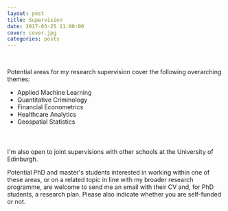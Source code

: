 ```yaml
---
layout: post
title: Supervision
date: 2017-03-25 11:00:00
cover: cover.jpg
categories: posts
---
```


<br>

Potential areas for my research supervision cover the following overarching themes:

* Applied Machine Learning
* Quantitative Criminology
* Financial Econometrics 
* Healthcare Analytics 
* Geospatial Statistics

<div style="height:25px;font-size:1px;">&nbsp;</div>

I'm also open to joint supervisions with other schools at the University of Edinburgh.

Potential PhD and master's students interested in working within one of these areas, or on a related topic in line with my broader research programme, are welcome to send me an email with their CV and, for PhD students, a research plan. Please also indicate whether you are self-funded or not.

<br>
